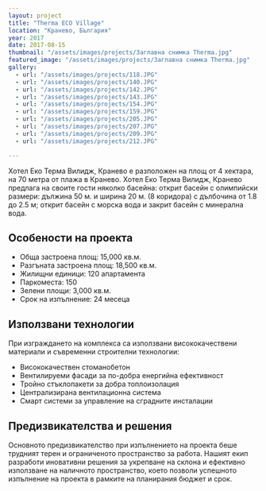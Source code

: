 ```yaml
---
layout: project
title: "Therma ECO Village"
location: "Кранево, България"
year: 2017
date: 2017-08-15
thumbnail: "/assets/images/projects/Заглавна снимка Therma.jpg"
featured_image: "/assets/images/projects/Заглавна снимка Therma.jpg"
gallery:
  - url: "/assets/images/projects/118.JPG"
  - url: "/assets/images/projects/140.JPG"
  - url: "/assets/images/projects/142.JPG"
  - url: "/assets/images/projects/143.JPG"
  - url: "/assets/images/projects/154.JPG"
  - url: "/assets/images/projects/159.JPG"
  - url: "/assets/images/projects/205.JPG"
  - url: "/assets/images/projects/207.JPG"
  - url: "/assets/images/projects/209.JPG"
  - url: "/assets/images/projects/212.JPG"

---
```


Хотел Еко Терма Вилидж, Кранево е разположен на площ от 4 хектара, на 70 метра от плажа в Кранево. Хотел Еко Терма Вилидж, Кранево предлага на своите гости няколко басейна: открит басейн с олимпийски размери: дължина 50 м. и ширина 20 м. (8 коридора) с дълбочина от 1.8 до 2.5 м; открит басейн с морска вода и закрит басейн с минерална вода.

## Особености на проекта

- Обща застроена площ: 15,000 кв.м.
- Разгъната застроена площ: 18,500 кв.м.
- Жилищни единици: 120 апартамента
- Паркоместа: 150
- Зелени площи: 3,000 кв.м.
- Срок на изпълнение: 24 месеца

## Използвани технологии

При изграждането на комплекса са използвани висококачествени материали и съвременни строителни технологии:

- Висококачествен стоманобетон
- Вентилируеми фасади за по-добра енергийна ефективност
- Тройно стъклопакети за добра топлоизолация
- Централизирана вентилационна система
- Смарт системи за управление на сградните инсталации

## Предизвикателства и решения

Основното предизвикателство при изпълнението на проекта беше трудният терен и ограниченото пространство за работа. Нашият екип разработи иновативни решения за укрепване на склона и ефективно използване на наличното пространство, което позволи успешното изпълнение на проекта в рамките на планирания бюджет и срок.

